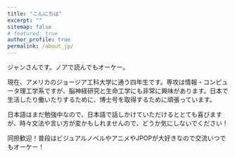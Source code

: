 ```yaml
---
title: "こんにちは"
excerpt: ""
sitemap: false
# featured: true
author_profile: true
permalink: /about_jp/
---
```


ジャンさんです。ノアで読んでもオーケー。

現在、アメリカのジョージア工科大学に通う四年生です。専攻は情報・コンピュータ理工学系ですが、脳神経研究と生命工学にも非常に興味があります。日本で生活したり働いたりするために、博士号を取得するために頑張っています。

日本語はまだ勉強中なので、日本語で話しかけていただけるととても喜びますが、時々文法や言い方が変かもしれませんので、どうか気にしないでください！

同担歓迎！普段はビジュアルノベルやアニメやJPOPが大好きなので交流いつでもオーケー！
